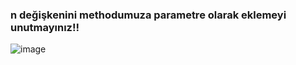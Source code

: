 ### n değişkenini methodumuza parametre olarak eklemeyi unutmayınız!!
![image](https://user-images.githubusercontent.com/79585917/175941414-438b3a2b-090c-42b5-bf9d-db915c8acd09.png)
